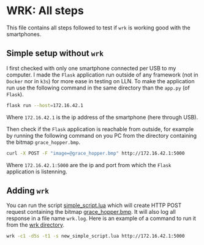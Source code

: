 # WRK: All steps

This file contains all steps followed to test if `wrk` is working good with the smartphones.

## Simple setup without `wrk`

I first checked with only one smartphone connected per USB to my computer.
I made the `Flask` application run outside of any framework (not in `Docker` nor in `k3s`) for more ease in testing on LLN.
To make the application run use the following command in the same directory than the `app.py` (of `Flask`).

```bash
flask run --host=172.16.42.1
```

Where `172.16.42.1` is the ip address of the smartphone (here through USB).

Then check if the `Flask` application is reachable from outside, for example by running the following command on you PC from the directory containing the bitmap `grace_hopper.bmp`.

```bash
curl -X POST -F "image=@grace_hopper.bmp" http://172.16.42.1:5000
```

Where `172.16.42.1:5000` are the ip and port from which the `Flask` application is listenning.

## Adding `wrk`

You can run the script [simple_script.lua](simple_script.lua) which will create HTTP POST request containing the bitmap [grace_hopper.bmp](grace_hopper.bmp). It will also log all response in a file name `wrk.log`. Here is an example of a command to run it from the [wrk directory](../wrk/).

```bash
wrk -c1 -d5s -t1 -s new_simple_script.lua http://172.16.42.1:5000
```